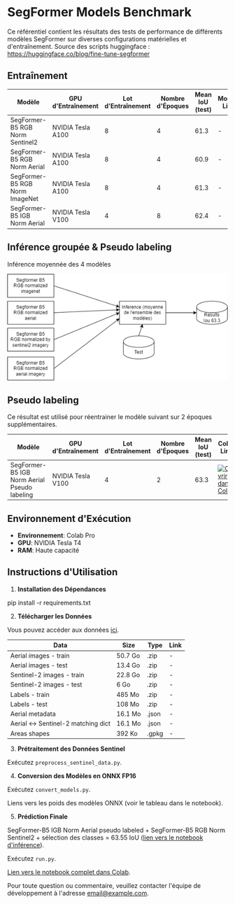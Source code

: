 # SegFormer Models Benchmark

Ce référentiel contient les résultats des tests de performance de différents modèles SegFormer sur diverses configurations matérielles et d'entraînement.
Source des scripts huggingface : https://huggingface.co/blog/fine-tune-segformer

## Entraînement

| Modèle                           | GPU d'Entraînement  | Lot d'Entraînement | Nombre d'Époques | Mean IoU (test)  | Models Link      | Training Script  |
|----------------------------------|---------------------|--------------------|------------------|------------------|------------------|------------------|
| SegFormer-B5 RGB Norm Sentinel2  | NVIDIA Tesla A100   | 8                  | 4                | 61.3             | -                | [![Ouvrir dans Colab](https://colab.research.google.com/assets/colab-badge.svg)](https://colab.research.google.com/drive/17Cwkb2vIiXiXxhZaZ-98Cuusne_mp4KX?authuser=1#scrollTo=LDZvoduQLNjI)                |
| SegFormer-B5 RGB Norm Aerial     | NVIDIA Tesla A100   | 8                  | 4                | 60.9             | -                | -                |
| SegFormer-B5 RGB Norm ImageNet   | NVIDIA Tesla A100   | 8                  | 4                | 61.3             | -                | -                |
| SegFormer-B5 IGB Norm Aerial     | NVIDIA Tesla V100   | 4                  | 8                | 62.4             | -                | [![Ouvrir dans Colab](https://colab.research.google.com/assets/colab-badge.svg)](https://drive.google.com/file/d/17Cwkb2vIiXiXxhZaZ-98Cuusne_mp4KX/view?usp=sharing)               |

## Inférence groupée & Pseudo labeling

Inférence moyennée des 4 modèles 

![Modèles ensemblistes](https://raw.githubusercontent.com/alanent/flair2_ign_2nd_place/main/assets/ensemble_models.png)




## Pseudo labeling

Ce résultat est utilisé pour réentrainer le modèle suivant sur 2 époques supplémentaires.

| Modèle                                            | GPU d'Entraînement  | Lot d'Entraînement | Nombre d'Époques | Mean IoU (test)  | Colab Link       |
|---------------------------------------------------|---------------------|--------------------|------------------|------------------|------------------|
| SegFormer-B5 IGB Norm Aerial Pseudo labeling      | NVIDIA Tesla V100   | 4                  | 2                | 63.3             | [![Ouvrir dans Colab](https://colab.research.google.com/assets/colab-badge.svg)](https://drive.google.com/file/d/14QWUJzTqbJfjtE54587aJbLenawV-7Lm/view?usp=sharing)                   |

## Environnement d'Exécution

- **Environnement**: Colab Pro
- **GPU**: NVIDIA Tesla T4
- **RAM**: Haute capacité

## Instructions d'Utilisation

1. **Installation des Dépendances**

pip install -r requirements.txt



2. **Télécharger les Données**

Vous pouvez accéder aux données [ici](https://ignf.github.io/FLAIR/#FLAIR2).

| Data                                        | Size      | Type  | Link                                        |
|---------------------------------------------|-----------|-------|---------------------------------------------|
| Aerial images - train                       | 50.7 Go   | .zip  | -                                           |
| Aerial images - test                        | 13.4 Go   | .zip  | -                                           |
| Sentinel-2 images - train                   | 22.8 Go   | .zip  | -                                           |
| Sentinel-2 images - test                    | 6 Go      | .zip  | -                                           |
| Labels - train                              | 485 Mo    | .zip  | -                                           |
| Labels - test                               | 108 Mo    | .zip  | -                                           |
| Aerial metadata                             | 16.1 Mo   | .json | -                                           |
| Aerial <-> Sentinel-2 matching dict         | 16.1 Mo   | .json | -                                           |
| Areas shapes                                | 392 Ko    | .gpkg | -                                           |

3. **Prétraitement des Données Sentinel**

Exécutez `preprocess_sentinel_data.py`.

4. **Conversion des Modèles en ONNX FP16**

Exécutez `convert_models.py`.

Liens vers les poids des modèles ONNX (voir le tableau dans le notebook).

5. **Prédiction Finale**

SegFormer-B5 IGB Norm Aerial pseudo labeled + SegFormer-B5 RGB Norm Sentinel2 + sélection des classes = 63.55 IoU ([lien vers le notebook d'inférence](lien-vers-notebook)).

Exécutez `run.py`.

[Lien vers le notebook complet dans Colab](lien-vers-notebook).

Pour toute question ou commentaire, veuillez contacter l'équipe de développement à l'adresse [email@example.com](mailto:email@example.com).
